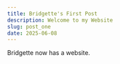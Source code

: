 ```yaml
---
title: Bridgette's First Post
description: Welcome to my Website
slug: post_one
date: 2025-06-08
---
```

 Bridgette now has a website. 